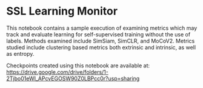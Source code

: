# SSL Learning Monitor
This notebook contains a sample execution of examining metrics which may track and evaluate learning for self-supervised training without the use of labels.
Methods examined include SimSiam, SimCLR, and MoCoV2.
Metrics studied include clustering based metrics both extrinsic and intrinsic, as well as entropy.

Checkpoints created using this notebook are available at: https://drive.google.com/drive/folders/1-2Tjbo01eWI_APcvEGOSW90Z0LBPcc0r?usp=sharing
